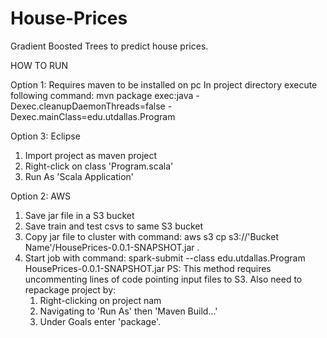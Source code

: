 # House-Prices
Gradient Boosted Trees to predict house prices.

HOW TO RUN

Option 1: Requires maven to be installed on pc
In project directory execute following command: 
mvn package exec:java -Dexec.cleanupDaemonThreads=false -Dexec.mainClass=edu.utdallas.Program

Option 3: Eclipse
1. Import project as maven project
2. Right-click on class 'Program.scala'
3. Run As 'Scala Application'

Option 2: AWS
1. Save jar file in a S3 bucket
2. Save train and test csvs to same S3 bucket
2. Copy jar file to cluster with command: aws s3 cp s3://'Bucket Name'/HousePrices-0.0.1-SNAPSHOT.jar .
3. Start job with command: spark-submit --class edu.utdallas.Program HousePrices-0.0.1-SNAPSHOT.jar
PS: This method requires uncommenting lines of code pointing input files to S3.
    Also need to repackage project by:
    1. Right-clicking on project nam
    2. Navigating to 'Run As' then 'Maven Build...'
    3. Under Goals enter 'package'.
